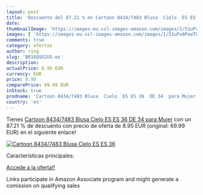 ```yaml
---
layout: post
title: 'Descuento del 87.21 % en Cartoon 8434/7483 Blusa  Cielo  ES ES 36'
date: 
thumbnailImage: 'https://images-eu.ssl-images-amazon.com/images/I/51uPx0PewTL._SL200_.jpg'
images: [ 'https://images-eu.ssl-images-amazon.com/images/I/51uPx0PewTL._SL200_.jpg' ]
comments: true
category: ofertas
author: ring
slug: 'B01GQSO2US-es'
description:
actualPrice: 8.95 EUR
currency: EUR
price: 8.95
comparePrice: 69.99 EUR
inStock: true
prodname: 'Cartoon 8434/7483 Blusa  Cielo  ES ES 36  DE 34  para Mujer'
country: 'es'
---
```


Tienes [Cartoon 8434/7483 Blusa  Cielo  ES ES 36  DE 34  para Mujer](https://www.amazon.es/dp/B01GQSO2US/?tag=tolees-21) con un 87.21 % de descuento con precio de oferta de 8.95 EUR (original: 69.99 EUR) en el siguiente enlace!

[![Cartoon 8434/7483 Blusa  Cielo  ES ES 36](https://images-eu.ssl-images-amazon.com/images/I/51uPx0PewTL._SL200_.jpg)](https://www.amazon.es/dp/B01GQSO2US/?tag=tolees-21)

Características principales:


[Accede a la oferta!!](https://www.amazon.es/dp/B01GQSO2US/?tag=tolees-21)

Links participate in Amazon Associate program and might generate a comission on qualifying sales


